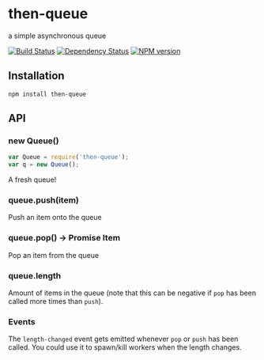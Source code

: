 # then-queue

  a simple asynchronous queue

[![Build Status](https://img.shields.io/travis/then/queue/master.svg)](https://travis-ci.org/then/queue)
[![Dependency Status](https://img.shields.io/gemnasium/then/queue.svg)](https://gemnasium.com/then/queue)
[![NPM version](https://img.shields.io/npm/v/then-queue.svg)](http://badge.fury.io/js/then-queue)

## Installation

    npm install then-queue

## API

### new Queue()

```js
var Queue = require('then-queue');
var q = new Queue();
```

  A fresh queue!

### queue.push(item)

  Push an item onto the queue

### queue.pop() -> Promise Item

  Pop an item from the queue

### queue.length

  Amount of items in the queue (note that this can be negative if `pop` has been called more times than `push`).

### Events

The `length-changed` event gets emitted whenever `pop` or `push` has been called. You could use it to spawn/kill workers when the length changes.